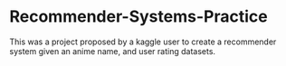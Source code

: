 # Recommender-Systems-Practice
This was a project proposed by a kaggle user to create a recommender system given an anime name, and user rating datasets.
